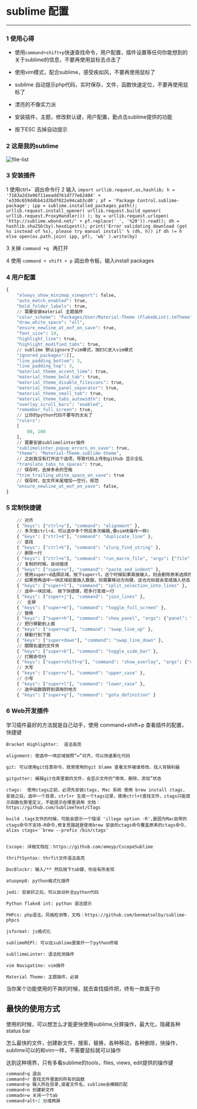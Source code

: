 # sublime 配置

------
### 1 使用心得
-  使用```command+shift+p```快速查找命令，用户配置，插件设置等任何你能想到的关于sublime的信息，不要再使用鼠标去点击了

-  使用vim模式，配合sublime，感受疾如风，不要再使用鼠标了

-  sublime 自动提示php代码，实时保存，文件，函数快速定位，不要再使用鼠标了

-  漂亮的不像实力派

-  安装插件，主题，修改默认键，用户配置，勤点击sublime提供的功能

-  按下ESC 去掉自动提示


### 2 这是我的sublime
![file-list](http://hellosunli-wordpress.stor.sinaapp.com/blog-uploads/998074.png)

### 3 安装插件
1 使用ctrl+` 调出命令行
2 输入 ```
import urllib.request,os,hashlib; h = '7183a2d3e96f11eeadd761d777e62404' + 'e330c659d4bb41d3bdf022e94cab3cd0'; pf = 'Package Control.sublime-package'; ipp = sublime.installed_packages_path(); urllib.request.install_opener( urllib.request.build_opener( urllib.request.ProxyHandler()) ); by = urllib.request.urlopen( 'http://sublime.wbond.net/' + pf.replace(' ', '%20')).read(); dh = hashlib.sha256(by).hexdigest(); print('Error validating download (got %s instead of %s), please try manual install' % (dh, h)) if dh != h else open(os.path.join( ipp, pf), 'wb' ).write(by) ```

3 关掉 ``` command +q  ``` 再打开

4 使用 ``` command + shift + p ``` 调出命令板，输入install packages



### 4 用户配置

```python
{
    "always_show_minimap_viewport": false,
    "auto_match_enabled": true,
    "bold_folder_labels": true,
    // 需要安装material 主题插件
    "color_scheme": "Packages/User/Material-Theme (Flake8Lint).tmTheme",
    "draw_white_space": "all",
    "ensure_newline_at_eof_on_save": true,
    "font_size": 14,
    "highlight_line": true,
    "highlight_modified_tabs": true,
    // sublime 默认ignore了vim模式，按ESC进入vim模式
    "ignored_packages":[],
    "line_padding_bottom": 3,
    "line_padding_top": 3,
    "material_theme_accent_lime": true,
    "material_theme_bold_tab": true,
    "material_theme_disable_fileicons": true,
    "material_theme_panel_separator": true,
    "material_theme_small_tab": true,
    "material_theme_tabs_autowidth": true,
    "overlay_scroll_bars": "enabled",
    "remember_full_screen": true,
    // 让你的python代码不要写的太长了
    "rulers":
    [
        80, 100
    ],
    // 需要安装sublimelinter插件
    "sublimelinter_popup_errors_on_save": true,
    "theme": "Material-Theme.sublime-theme",
    // 之前我没有打开这个选项，导致代码上传到github 显示全乱
    "translate_tabs_to_spaces": true,
    // 保存时，去掉多余的空格
    "trim_trailing_white_space_on_save": true
    // 保存时，在文件末尾增加一空行，规范
    "ensure_newline_at_eof_on_save": false,
}

```

### 5 定制快捷键

```python
    // 对齐
    { "keys": ["ctrl+y"], "command": "alignment" },
    // 多次按ctrl+d，可以选中多个然后多次编辑,像vim块操作一样6
    { "keys": ["ctrl+d"], "command": "duplicate_line" },
    // 查找
    { "keys": ["ctrl+k"], "command": "slurp_find_string" },
    // 删除一行
    { "keys": ["ctrl+e"], "command": "run_macro_file", "args": {"file": "Packages/Default/Delete Line.sublime-macro"} },
    // 复制的时候，自动缩进
    { "keys": ["super+v"], "command": "paste_and_indent" },
    // 使用super+d选择区域，按下super+l，这个时候如果直接输入，则会删除原来选择的数据，相当于replace效果
    // 如果想再选中一块区域前面插入数据，则需要移动方向键，这也光标就会变成插入状态，试一试你就知道，
    { "keys": ["super+l"], "command": "split_selection_into_lines" },
    // 选中一块区域， 按下快捷键，把多行变成一行
    { "keys": ["super+j"], "command": "join_lines" },
    //  全屏
    { "keys": ["super+m"], "command": "toggle_full_screen" },
    // 替换
    { "keys": ["super+h"], "command": "show_panel", "args": {"panel": "replace", "reverse": false} },
    // 把行移動到上面
    { "keys": ["super+up"], "command": "swap_line_up" },
    // 移動行到下面
    { "keys": ["super+down"], "command": "swap_line_down" },
    // 關閉右邊的文件夾
    { "keys": ["super+b"], "command": "toggle_side_bar" },
    // 打開命令行
    { "keys": ["super+shift+p"], "command": "show_overlay", "args": {"overlay": "command_palette"}},
    // 大写
    { "keys": ["super+u"], "command": "upper_case" },
    // 小写
    { "keys": ["super+l"], "command": "lower_case" },
    // 选中函数跳转到调用的地方
    { "keys": ["super+g"], "command": "goto_definition" }

```

### 6 Web开发插件
学习插件最好的方法就是自己动手，使用 command+shift+p 查看插件的配置，快捷键

```
Bracket Highlighter:  语法高亮

alignment: 使选中一块区域按照“=”对齐，可以快速美化代码

git: 可以使用git任意命令，我常使用的git blame 查看文件被谁修改，找人背锅利器

gitgutter: 编辑git仓库里面的文件，会显示文件的“修改，删除，添加”状态

ctags:  使用ctags之前，必须先安装ctags, Mac 系统 使用 brew install ctags, 安装之后，选中一个目录，ctrl+r 生成一个tags记录，使用ctrl+t查找文件，ctags只能提示函数在那里定义，不能提示在哪里调用 文档：https://github.com/SublimeText/CTags

build .tags文件的时候，可能会提示一个错误 'illege option -R',是因为Mac自带的ctags命令不支持—R命令,修复思路就是使用brew 安装的ctags命令覆盖原来的ctags命令， alias ctags='`brew --prefix`/bin/ctags'


Cscope: 详细文档在：https://github.com/ameyp/CscopeSublime

thriftSyntax: thrfit文件语法高亮

DocBlockr: 输入/** 然后按下tab键，你会有所发现

atuopep8: python格式化插件

jedi: 安装好之后，可以自动补全python代码

Python flake8 int: python 语法提示

PHPcs: php语法，风格检测等，文档：https://github.com/benmatselby/sublime-phpcs

jsformat: js格式化

sublimeREPl: 可以在sublime里面开一个python终端

subllimeLinter: 语法检测插件

vim Navigatino: vim插件

Material Theme: 主题插件，必装

```

当你某个功能使用的不爽的时候，就去查找插件把，终有一款属于你

## 最快的使用方式

使用的时候，可以想怎么才能更快使用sublime,分屏操作，最大化，隐藏各种status bar

怎么最快的文件，创建新文件，搜索，替换，各种移动，各种删除，快操作，sublime可以的和vim一样，不需要鼠标就可以操作

达到这种境界，只有多看sublime的tools，files, views, edit提供的操作键

```python
command+q 退出
command+r 查找文件里面的所有的函数
command+p 输入所在目录,或者文件名，sublime会模糊匹配
command+n 创建新文件
commadn+w 关闭一个tab
command+alt+2 分成两屏
```





